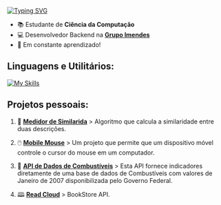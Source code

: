 [![Typing SVG](https://readme-typing-svg.demolab.com?font=Fira+Code&duration=3000&color=F7B41F&multiline=true&width=435&height=60&lines=_+%3E+Hi!;I'm+Data+analyst!+%F0%9F%8E%B2)](https://git.io/typing-svg)

- 📚 Estudante de **Ciência da Computação**  
- 💻 Desenvolvedor Backend na **[Grupo Imendes](https://grupoimendes.com.br/)**
- 🧠 Em constante aprendizado!

## **Linguagens e Utilitários:**

[![My Skills](https://skillicons.dev/icons?i=py,cs,docker,go,rabbitmq,redis,dotnet,tensorflow)](https://skillicons.dev)


## **Projetos pessoais:** 

1. 📝 **[Medidor de Similarida](https://github.com/eliassilva02/medidor_de_similaridade)** > 
  Algoritmo que calcula a similaridade entre duas descrições. 

2. 🖱️ **[Mobile Mouse](https://github.com/eliassilva02/MobileMouse)**  >
  Um projeto que permite que um dispositivo móvel controle o cursor do mouse em um computador.  

3. 🤖 **[API de Dados de Combustíveis](https://github.com/eliassilva02/api_de_dados)** >
  Esta API fornece indicadores diretamente de uma base de dados de Combustíveis com valores de Janeiro de 2007 disponibilizada pelo Governo Federal.  

4. 🕮 **[Read Cloud](https://github.com/eliassilva02/read-cloud)** >
  BookStore API.
